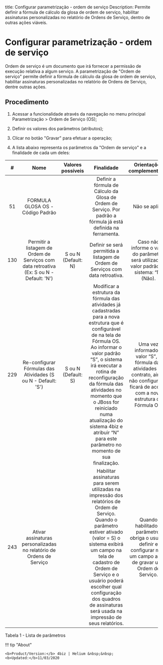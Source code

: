 title: Configurar parametrização - ordem de serviço
Description: Permite definir a fórmula de cálculo da glosa de ordem de serviço, habilitar assinaturas personalizadas no relatório de Ordens de Serviço, dentro de outras ações viáveis.
# Configurar parametrização - ordem de serviço

Ordem de serviço é um documento que irá fornecer a permissão de execução
relativa a algum serviço. A parametrização de "Ordem de serviço" permite definir
a fórmula de cálculo da glosa de ordem de serviço, habilitar assinaturas
personalizadas no relatório de Ordens de Serviço, dentre outras ações.

Procedimento
----------------

1.  Acessar a funcionalidade através da navegação no menu principal
    Parametrização \> Ordem de Serviço (OS);

2.  Definir os valores dos parâmetros (atributos);

3.  Clicar no botão "Gravar" para efetuar a operação;

4.  A lista abaixo representa os parâmetros da "Ordem de serviço" e a finalidade
    de cada um deles:

|  #  |                                           Nome                                           |  Valores possíveis  |                                                                                                                                                                                         Finalidade                                                                                                                                                                                         |                                                            Orientações complementares                                                            |
|:---:|:----------------------------------------------------------------------------------------:|:-------------------:|:------------------------------------------------------------------------------------------------------------------------------------------------------------------------------------------------------------------------------------------------------------------------------------------------------------------------------------------------------------------------------------------:|:------------------------------------------------------------------------------------------------------------------------------------------------:|
|  51 |                             FORMULA GLOSA OS - Código Padrão                             |                     |                                                                                                                                       Definir a fórmula de Cálculo da Glosa de Ordem de Serviço. Por padrão a fórmula já está definida na ferramenta.                                                                                                                                      |                                                                   Não se aplica                                                                  |
| 130 | Permitir a listagem de Ordem de Serviços com data retroativa (Ex: S ou N - Default: 'N') | S ou N (Default: N) |                                                                                                                                                       Definir se será permitida a listagem de Ordem de Serviços com data retroativa.                                                                                                                                                       |                            Caso não informe o valor do parâmetro, será utilizado o valor padrão do sistema: “N” (Não).                           |
| 229 |               Re-configurar Fórmulas das Atividades (S ou N - Default: 'S')              | S ou N (Default: S) | Modificar a estrutura da fórmula das atividades já cadastradas para a nova estrutura que é configurável de na tela de Fórmula OS. Ao informar o valor padrão “S”, o sistema irá executar a rotina de reconfiguração da fórmula das atividades no momento que o JBoss for reiniciado numa atualização do sistema 4biz e atribuir “N” para este parâmetro no momento de sua finalização. | Uma vez informado o valor “S”, a fórmula das atividades do contrato, ainda não configurada, ficará de acordo com a nova estrutura de Fórmula OS. |
| 243 |            Ativar assinaturas personalizadas no relatório de Ordens de Serviço           |                     |                             Habilitar assinaturas para serem utilizadas na impressão dos relatórios de Ordem de Serviço. Quando o parâmetro estiver ativado (valor = S) o sistema exibirá um campo na tela de cadastro de Ordem de Serviço e o usuário poderá escolher qual configuração dos quadros de assinaturas será usada na impressão de seus relatórios.                            |             Quando habilitado o parâmetro, obriga o usuário definir e configurar mais um campo antes de gravar uma Ordem de Serviço.             |




Tabela 1 - Lista de parâmetros

!!! tip "About"

    <b>Product/Version:</b> 4biz | Helium &nbsp;&nbsp;
    <b>Updated:</b>11/03/2020
